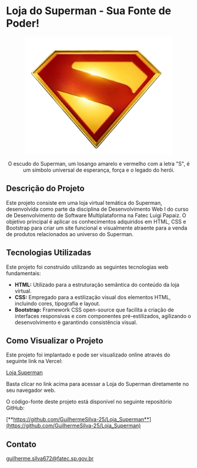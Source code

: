 # Loja do Superman - Sua Fonte de Poder!


<p align="center">
  <img src="assets/img/superman-logo.png" alt="Brasão do Superman" />
</p>

<p align="center">
O escudo do Superman, um losango amarelo e vermelho com a letra "S", é um símbolo universal de esperança, força e o legado do herói.
</p>

## Descrição do Projeto

Este projeto consiste em uma loja virtual temática do Superman, desenvolvida como parte da disciplina de Desenvolvimento Web I do curso de Desenvolvimento de Software Multiplataforma na Fatec Luigi Papaiz. O objetivo principal é aplicar os conhecimentos adquiridos em HTML, CSS e Bootstrap para criar um site funcional e visualmente atraente para a venda de produtos relacionados ao universo do Superman.

## Tecnologias Utilizadas

Este projeto foi construído utilizando as seguintes tecnologias web fundamentais:

* **HTML:** Utilizado para a estruturação semântica do conteúdo da loja virtual.
* **CSS:** Empregado para a estilização visual dos elementos HTML, incluindo cores, tipografia e layout.
* **Bootstrap:** Framework CSS open-source que facilita a criação de interfaces responsivas e com componentes pré-estilizados, agilizando o desenvolvimento e garantindo consistência visual.

## Como Visualizar o Projeto

Este projeto foi implantado e pode ser visualizado online através do seguinte link na Vercel:

[Loja Superman](https://loja-superman.vercel.app/)

Basta clicar no link acima para acessar a Loja do Superman diretamente no seu navegador web.

O código-fonte deste projeto está disponível no seguinte repositório GitHub:

[**https://github.com/GuilhermeSilva-25/Loja_Superman**](https://github.com/GuilhermeSilva-25/Loja_Superman)

## Contato

guilherme.silva672@fatec.sp.gov.br